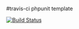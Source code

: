 #travis-ci phpunit template

[![Build Status](https://travis-ci.org/cioddi/travis-ci-phpunit-template.png)](https://travis-ci.org/cioddi/travis-ci-phpunit-template)
